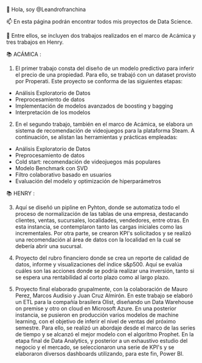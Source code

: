 👋 Hola, soy @Leandrofranchina

📫 En esta página podrán encontrar todos mis proyectos de Data Science.

💼 Entre ellos, se incluyen dos trabajos realizados en el marco de Acámica y tres trabajos en Henry.


📚 ACÁMICA :

1) El primer trabajo consta del diseño de un modelo predictivo para inferir el precio de una propiedad. Para ello, se trabajó con un dataset provisto por Properati.
Este proyecto se conforma de las siguientes etapas:

  - Análisis Exploratorio de Datos
  - Preprocesamiento de datos 
  - Implementación de modelos avanzados de boosting y bagging
  - Interpretación de los modelos

2) En el segundo trabajo, también en el marco de Acámica, se elabora un sistema de recomendación de videojuegos para la plataforma Steam. A continuación, se alistan las herramientas y prácticas empleadas:

- Análisis Exploratorio de Datos
- Preprocesamiento de datos
- Cold start: recomendación de videojuegos más populares
- Modelo Benchmark con SVD
- Filtro colaborativo basado en usuarios
- Evaluación del modelo y optimización de hiperparámetros

📚 HENRY :

3) Aquí se diseñó un pipline en Pyhton, donde se automatiza todo el proceso de normalización de las tablas de una empresa, destacando clientes, ventas, sucursales, localidades, vendedores, entre otras. En esta instancia, se contemplaron tanto las cargas iniciales como las incrementales.
Por otra parte, se crearon KPI's solicitados y se realizó una recomendación al área de datos con la localidad en la cual se debería abrir una sucursal.

4) Proyecto del rubro financiero donde se crea un reporte de calidad de datos, informe y visualizaciones del índice s&p500. 
Aquí se evalúa cuáles son las acciones donde se podría realizar una inversión, tanto si se espera una rentabilidad al corto plazo como al largo plazo.

5) Proyecto final elaborado grupalmente, con la colaboración de Mauro Perez, Marcos Audisio y Juan Cruz Almirón.
En este trabajo se elaboró un ETL para la compañía brasilera Olist, diseñando un Data Warehouse on premise y otro on cloud en Microsoft Azure.
En una posterior instancia, se pusieron en producción varios modelos de machine learning, con el objetivo de inferir el nivel de ventas del próximo semestre. Para ello, se realizó un abordaje desde el marco de las series de tiempo y se alcanzó el mejor modelo con el algoritmo Prophet.
En la etapa final de Data Analytics, y posterior a un exhaustivo estudio del negocio y el mercado, se seleccionaron una serie de KPI's y se elaboraron diversos dashboards utilizando, para este fin, Power BI.

<!---
Leandrofranchina/Leandrofranchina is a ✨ special ✨ repository because its `README.md` (this file) appears on your GitHub profile.
You can click the Preview link to take a look at your changes.
--->
